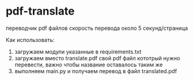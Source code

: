 # pdf-translate
переводчик pdf файлов
скорость перевода около 5 секунд/страница


Как использовать:

1) загружаем модули указанные в requirements.txt
2) загружаем вместо translate.pdf свой pdf файл кототрый нужно перевести, важно чтобы название оставалось таким же
3) выполняем main.py и получаем перевод в файл translated.pdf
